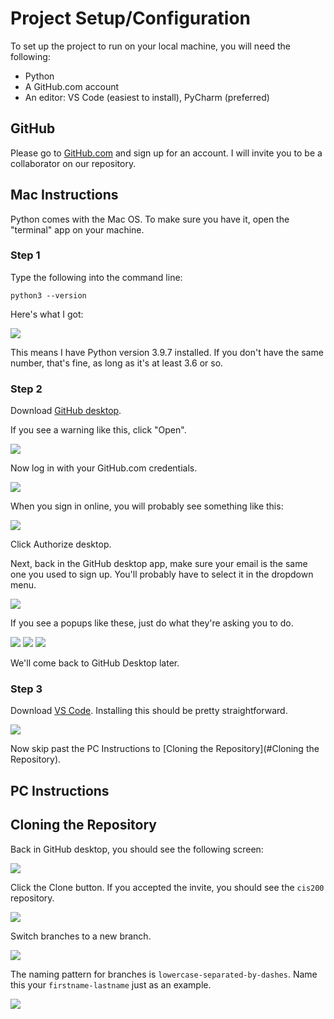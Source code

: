 # Project Setup/Configuration

To set up the project to run on your local machine, 
you will need the following:

- Python
- A GitHub.com account
- An editor: VS Code (easiest to install), PyCharm (preferred)

## GitHub

Please go to [GitHub.com](https://www.github.com/) and sign up for an account.
I will invite you to be a collaborator on our repository.

## Mac Instructions

Python comes with the Mac OS. To make sure you have it,
open the "terminal" app on your machine.

### Step 1

Type the following into the command line:

```
python3 --version
```

Here's what I got:

![](./mac_python_version.png)

This means I have Python version 3.9.7 installed.
If you don't have the same number, that's fine, as long as it's
at least 3.6 or so. 

### Step 2

Download [GitHub desktop](https://desktop.github.com/).

If you see a warning like this, click "Open".

![](mac_open_github.png)

Now log in with your GitHub.com credentials.

![](mac_sign_in_github.png)

When you sign in online, you will probably see something like this:

![](authorize_github.png)

Click Authorize desktop.

Next, back in the GitHub desktop app, make sure your email
is the same one you used to sign up. You'll probably have 
to select it in the dropdown menu.

![](mac_configure_git.png)

If you see a popups like these, just
do what they're asking you to do.

![](mac_move_to_applications.png)
![](mac_finder_github.png)
![](mac_github_make_changes.png)

We'll come back to GitHub Desktop later.

### Step 3

Download [VS Code](https://code.visualstudio.com/). Installing this 
should be pretty straightforward.

![](mac_visual_studio_code_page.png)

Now skip past the PC Instructions to [Cloning the Repository](#Cloning the Repository).

## PC Instructions

## Cloning the Repository

Back in GitHub desktop, you should see the following screen:

![](github_desktop_get_started.png)

Click the Clone button. If you accepted the invite,
you should see the `cis200` repository.

![](github_desktop_clone.png)

Switch branches to a new branch.

![](github_desktop_new_branch.png)

The naming pattern for branches is `lowercase-separated-by-dashes`.
Name this your `firstname-lastname` just as an example.

![](github_desktop_create_branch.png)


